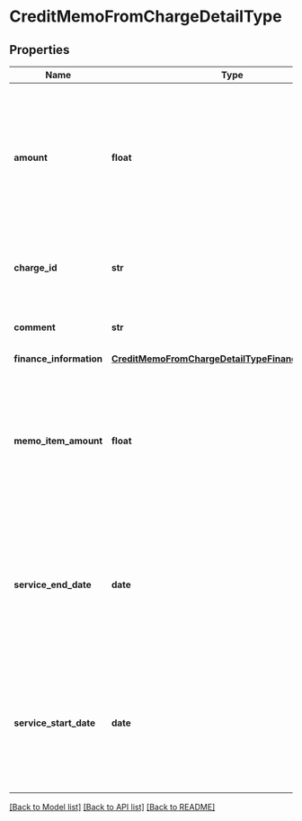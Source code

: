 # CreditMemoFromChargeDetailType

## Properties
Name | Type | Description | Notes
------------ | ------------- | ------------- | -------------
**amount** | **float** | The amount of the credit memo item.  **Note**: This field is only available if you set the &#x60;zuora-version&#x60; request header to &#x60;224.0&#x60; or later.  | [optional] 
**charge_id** | **str** | The ID of the product rate plan charge that the credit memo is created from.  | 
**comment** | **str** | Comments about the product rate plan charge.  | [optional] 
**finance_information** | [**CreditMemoFromChargeDetailTypeFinanceInformation**](CreditMemoFromChargeDetailTypeFinanceInformation.md) |  | [optional] 
**memo_item_amount** | **float** | The amount of the credit memo item.  **Note**: This field is not available if you set the &#x60;zuora-version&#x60; request header to &#x60;224.0&#x60; or later.  | [optional] 
**service_end_date** | **date** | The service end date of the credit memo item. If not specified, the effective end date of the corresponding product rate plan will be used.  | [optional] 
**service_start_date** | **date** | The service start date of the credit memo item. If not specified, the effective start date of the corresponding product rate plan will be used.  | [optional] 

[[Back to Model list]](../README.md#documentation-for-models) [[Back to API list]](../README.md#documentation-for-api-endpoints) [[Back to README]](../README.md)


